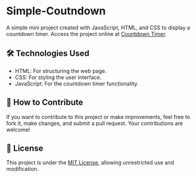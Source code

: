 # Simple-Coutndown
A simple mini project created with JavaScript, HTML, and CSS to display a countdown timer.
Access the project online at [Countdown Timer](https://darshanchgit.github.io/Simple-Countdown/).

## 🛠️ Technologies Used

- HTML: For structuring the web page.
- CSS: For styling the user interface.
- JavaScript: For the countdown timer functionality.

## 🤝 How to Contribute

If you want to contribute to this project or make improvements, feel free to fork it, make changes, and submit a pull request. Your contributions are welcome!

## 📝 License

This project is under the [MIT License](LICENSE), allowing unrestricted use and modification.

